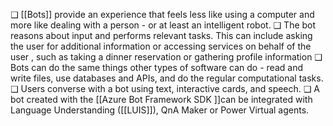 ❑ [[Bots]] provide an experience that feels less like using a computer and more like dealing with a person - or at least an intelligent robot. 
❑ The bot reasons about input and performs relevant tasks. This can include asking the user for additional information or accessing services on behalf of the user , such as taking a dinner reservation or gathering profile information 
❑ Bots can do the same things other types of software can do - read and write files, use databases and APIs, and do the regular computational tasks. 
❑ Users converse with a bot using text, interactive cards, and speech. 
❑ A bot created with the [[Azure Bot Framework SDK ]]can be integrated with Language Understanding ([[LUIS]]), QnA Maker or Power Virtual agents.